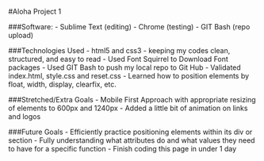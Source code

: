 #Aloha Project 1

###Software:
	- Sublime Text (editing)
	- Chrome (testing)
	- GIT Bash (repo upload)

###Technologies Used
	- html5 and css3
	- keeping my codes clean, structured, and easy to read
	- Used Font Squirrel to Download Font packages
	- Used GIT Bash to push my local repo to Git Hub
	- Validated index.html, style.css and reset.css
	- Learned how to position elements by float, width, display, clearfix, etc.

###Stretched/Extra Goals
	- Mobile First Approach with appropriate resizing of elements to 600px and 1240px
	- Added a little bit of animation on links and logos

###Future Goals
	- Efficiently practice positioning elements within its div or section
	- Fully understanding what attributes do and what values they need to have for a specific function
	- Finish coding this page in under 1 day
